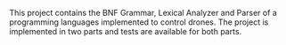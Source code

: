 This project contains the BNF Grammar, Lexical Analyzer and Parser of a programming languages implemented to control drones. The project is implemented in two parts and tests are available for both parts.
